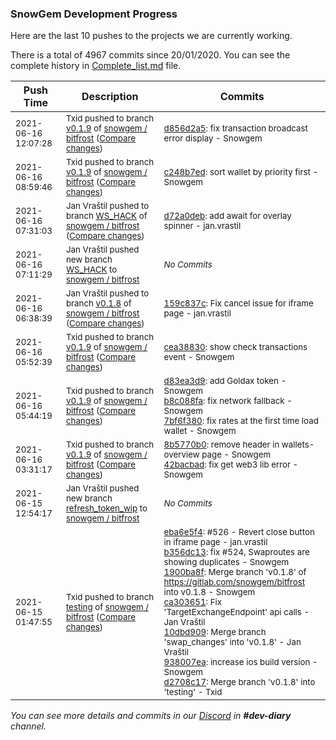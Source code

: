 
### SnowGem Development Progress

Here are the last 10 pushes to the projects we are currently working.

There is a total of 4967 commits since 20/01/2020. You can see the complete history in
 [Complete_list.md](Complete_list.md) file.

| Push Time | Description | Commits |
| --- | --- | --- |
| <sub>2021-06-16 12:07:28</sub> | <sub>Txid pushed to branch [v0\.1\.9](https://gitlab.com/snowgem/bitfrost/commits/v0.1.9) of [snowgem / bitfrost](https://gitlab.com/snowgem/bitfrost) ([Compare changes](https://gitlab.com/snowgem/bitfrost/compare/c248b7edd91b88f624ad181fdf6d37e86eb4bdb5...d856d2a51578f4860be0fafb6a827bd6b97bbf44))</sub> | <sub>[d856d2a5](https://gitlab.com/snowgem/bitfrost/-/commit/d856d2a51578f4860be0fafb6a827bd6b97bbf44): fix transaction broadcast error display - Snowgem</sub> |
| <sub>2021-06-16 08:59:46</sub> | <sub>Txid pushed to branch [v0\.1\.9](https://gitlab.com/snowgem/bitfrost/commits/v0.1.9) of [snowgem / bitfrost](https://gitlab.com/snowgem/bitfrost) ([Compare changes](https://gitlab.com/snowgem/bitfrost/compare/cea388305b78ed56ca63540163b5c250acd00571...c248b7edd91b88f624ad181fdf6d37e86eb4bdb5))</sub> | <sub>[c248b7ed](https://gitlab.com/snowgem/bitfrost/-/commit/c248b7edd91b88f624ad181fdf6d37e86eb4bdb5): sort wallet by priority first - Snowgem</sub> |
| <sub>2021-06-16 07:31:03</sub> | <sub>Jan Vraštil pushed to branch [WS\_HACK](https://gitlab.com/snowgem/bitfrost/commits/WS_HACK) of [snowgem / bitfrost](https://gitlab.com/snowgem/bitfrost) ([Compare changes](https://gitlab.com/snowgem/bitfrost/compare/0ade1228685c22a9739aae1b6b327683d123b814...d72a0deb8c29828fdf4fd28557f58a3a78f80b8d))</sub> | <sub>[d72a0deb](https://gitlab.com/snowgem/bitfrost/-/commit/d72a0deb8c29828fdf4fd28557f58a3a78f80b8d): add await for overlay spinner - jan.vrastil</sub> |
| <sub>2021-06-16 07:11:29</sub> | <sub>Jan Vraštil pushed new branch [WS\_HACK](https://gitlab.com/snowgem/bitfrost/commits/WS_HACK) to [snowgem / bitfrost](https://gitlab.com/snowgem/bitfrost)</sub> | <sub>_No Commits_</sub> |
| <sub>2021-06-16 06:38:39</sub> | <sub>Jan Vraštil pushed to branch [v0\.1\.8](https://gitlab.com/snowgem/bitfrost/commits/v0.1.8) of [snowgem / bitfrost](https://gitlab.com/snowgem/bitfrost) ([Compare changes](https://gitlab.com/snowgem/bitfrost/compare/938007ea81456498b7749a518a43207d1f334d23...159c837c3bf1d7ecc8cc59f6395329716a50d2cc))</sub> | <sub>[159c837c](https://gitlab.com/snowgem/bitfrost/-/commit/159c837c3bf1d7ecc8cc59f6395329716a50d2cc): Fix cancel issue for iframe page - jan.vrastil</sub> |
| <sub>2021-06-16 05:52:39</sub> | <sub>Txid pushed to branch [v0\.1\.9](https://gitlab.com/snowgem/bitfrost/commits/v0.1.9) of [snowgem / bitfrost](https://gitlab.com/snowgem/bitfrost) ([Compare changes](https://gitlab.com/snowgem/bitfrost/compare/7bf6f3800f16115fd502916d7895ce42328b5ca7...cea388305b78ed56ca63540163b5c250acd00571))</sub> | <sub>[cea38830](https://gitlab.com/snowgem/bitfrost/-/commit/cea388305b78ed56ca63540163b5c250acd00571): show check transactions event - Snowgem</sub> |
| <sub>2021-06-16 05:44:19</sub> | <sub>Txid pushed to branch [v0\.1\.9](https://gitlab.com/snowgem/bitfrost/commits/v0.1.9) of [snowgem / bitfrost](https://gitlab.com/snowgem/bitfrost) ([Compare changes](https://gitlab.com/snowgem/bitfrost/compare/42bacbad1fee80e870c0a42f3cb1917f3dee9b10...7bf6f3800f16115fd502916d7895ce42328b5ca7))</sub> | <sub>[d83ea3d9](https://gitlab.com/snowgem/bitfrost/-/commit/d83ea3d9c0ad2a8328d2182c6042df88a0d4e765): add Goldax token - Snowgem<br>[b8c088fa](https://gitlab.com/snowgem/bitfrost/-/commit/b8c088fa1162469f3411307a5c2595c248b3c9df): fix network fallback - Snowgem<br>[7bf6f380](https://gitlab.com/snowgem/bitfrost/-/commit/7bf6f3800f16115fd502916d7895ce42328b5ca7): fix rates at the first time load wallet - Snowgem</sub> |
| <sub>2021-06-16 03:31:17</sub> | <sub>Txid pushed to branch [v0\.1\.9](https://gitlab.com/snowgem/bitfrost/commits/v0.1.9) of [snowgem / bitfrost](https://gitlab.com/snowgem/bitfrost) ([Compare changes](https://gitlab.com/snowgem/bitfrost/compare/7475d0e778c5e3d2a3689b767b813f426dbfd95b...42bacbad1fee80e870c0a42f3cb1917f3dee9b10))</sub> | <sub>[8b5770b0](https://gitlab.com/snowgem/bitfrost/-/commit/8b5770b0e2790b0f5b165f10dd72d888b9fe8610): remove header in wallets-overview page - Snowgem<br>[42bacbad](https://gitlab.com/snowgem/bitfrost/-/commit/42bacbad1fee80e870c0a42f3cb1917f3dee9b10): fix get web3 lib error - Snowgem</sub> |
| <sub>2021-06-15 12:54:17</sub> | <sub>Jan Vraštil pushed new branch [refresh\_token\_wip](https://gitlab.com/snowgem/bitfrost/commits/refresh_token_wip) to [snowgem / bitfrost](https://gitlab.com/snowgem/bitfrost)</sub> | <sub>_No Commits_</sub> |
| <sub>2021-06-15 01:47:55</sub> | <sub>Txid pushed to branch [testing](https://gitlab.com/snowgem/bitfrost/commits/testing) of [snowgem / bitfrost](https://gitlab.com/snowgem/bitfrost) ([Compare changes](https://gitlab.com/snowgem/bitfrost/compare/fe663b64553dca9ddc00d428fe61a3b6597d7a6e...d2708c17f1d6128898f02674bced77304f503cfa))</sub> | <sub>[eba6e5f4](https://gitlab.com/snowgem/bitfrost/-/commit/eba6e5f4f573555ffaedd0449ad4723078078156): #526 - Revert close button in iframe page - jan.vrastil<br>[b356dc13](https://gitlab.com/snowgem/bitfrost/-/commit/b356dc13c4336675473c4f6151a167e101e201a8): fix #524, Swaproutes are showing duplicates - Snowgem<br>[1900ba8f](https://gitlab.com/snowgem/bitfrost/-/commit/1900ba8ff1cc354069c01a2b23c75afe86ac4952): Merge branch 'v0.1.8' of https://gitlab.com/snowgem/bitfrost into v0.1.8 - Snowgem<br>[ca303651](https://gitlab.com/snowgem/bitfrost/-/commit/ca30365108c4073a48ec1cbc1346d9e2d375971d): Fix 'TargetExchangeEndpoint' api calls - Jan Vraštil<br>[10dbd909](https://gitlab.com/snowgem/bitfrost/-/commit/10dbd909e07095ec5681bdea9b7c2cbc7e890521): Merge branch 'swap_changes' into 'v0.1.8' - Jan Vraštil<br>[938007ea](https://gitlab.com/snowgem/bitfrost/-/commit/938007ea81456498b7749a518a43207d1f334d23): increase ios build version - Snowgem<br>[d2708c17](https://gitlab.com/snowgem/bitfrost/-/commit/d2708c17f1d6128898f02674bced77304f503cfa): Merge branch 'v0.1.8' into 'testing' - Txid</sub> |

_You can see more details and commits in our [Discord](https://discord.gg/zumGnbg) in **#dev-diary** channel._
